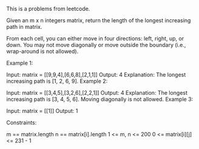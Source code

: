 This is a problems from leetcode.

Given an m x n integers matrix, return the length of the longest increasing path in matrix.

From each cell, you can either move in four directions: left, right, up, or down. You may not move diagonally or move outside the boundary (i.e., wrap-around is not allowed).

 

Example 1:


Input: matrix = [[9,9,4],[6,6,8],[2,1,1]]
Output: 4
Explanation: The longest increasing path is [1, 2, 6, 9].
Example 2:


Input: matrix = [[3,4,5],[3,2,6],[2,2,1]]
Output: 4
Explanation: The longest increasing path is [3, 4, 5, 6]. Moving diagonally is not allowed.
Example 3:

Input: matrix = [[1]]
Output: 1
 

Constraints:

m == matrix.length
n == matrix[i].length
1 <= m, n <= 200
0 <= matrix[i][j] <= 231 - 1